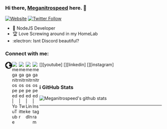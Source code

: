 ### Hi there, [Meganitrospeed][website] here. 👋

[![Website](https://img.shields.io/website?label=meganitrospeed.com&style=for-the-badge&url=https%3A%2F%2Foverclockhost.net)][website]
[![Twitter Follow](https://img.shields.io/twitter/follow/elderjava?color=1DA1F2&logo=twitter&style=for-the-badge)](https://twitter.com/intent/follow?original_referer=https%3A%2F%2Fgithub.com%2Feldermoraes&screen_name=elderjava)

- 📖  NodeJS Developer
- 🏆  Love Screwing around in my HomeLab
- :electron: Isnt Discord beautiful?

### Connect with me:

[<img align="left" alt="meganitrospeed" width="22px" src="https://raw.githubusercontent.com/iconic/open-iconic/master/svg/globe.svg" />][website]
[<img align="left" alt="meganitrospeed | YouTube" width="22px" src="https://cdn.jsdelivr.net/npm/simple-icons@v3/icons/youtube.svg" />][youtube]
[<img align="left" alt="meganitrospeed | Twitter" width="22px" src="https://cdn.jsdelivr.net/npm/simple-icons@v3/icons/twitter.svg" />][twitter]
[<img align="left" alt="meganitrospeed | LinkedIn" width="22px" src="https://cdn.jsdelivr.net/npm/simple-icons@v3/icons/linkedin.svg" />][linkedin]
[<img align="left" alt="meganitrospeed | Instagram" width="22px" src="https://cdn.jsdelivr.net/npm/simple-icons@v3/icons/instagram.svg" />][instagram]

<br />


### ℹ️ GitHub Stats

![Meganitrospeed's github stats](https://github-readme-stats.vercel.app/api?username=meganitrospeed)

---

[website]: https://meganitrospeed.com
[twitter]: https://twitter.com/Meganitrospeed
